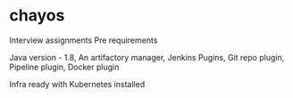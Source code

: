 # chayos
Interview assignments
Pre requirements

Java version - 1.8,
An artifactory manager,
Jenkins Pugins,
Git repo plugin,
Pipeline plugin,
Docker plugin

Infra ready with Kubernetes installed 

